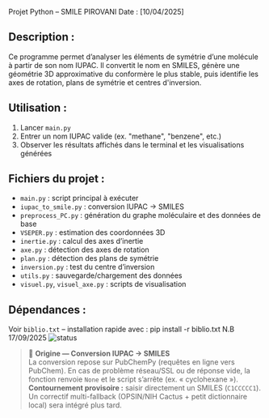Projet Python – SMILE 
PIROVANI
Date : [10/04/2025]

Description :
-------------
Ce programme permet d’analyser les éléments de symétrie d’une molécule à partir de son nom IUPAC. Il convertit le nom en SMILES, génère une géométrie 3D approximative du conformère le plus stable, puis identifie les axes de rotation, plans de symétrie et centres d'inversion.

Utilisation :
-------------
1. Lancer `main.py`
2. Entrer un nom IUPAC valide (ex. "methane", "benzene", etc.)
3. Observer les résultats affichés dans le terminal et les visualisations générées

Fichiers du projet :
--------------------
- `main.py` : script principal à exécuter
- `iupac_to_smile.py` : conversion IUPAC → SMILES
- `preprocess_PC.py` : génération du graphe moléculaire et des données de base
- `VSEPER.py` : estimation des coordonnées 3D
- `inertie.py` : calcul des axes d’inertie
- `axe.py` : détection des axes de rotation
- `plan.py` : détection des plans de symétrie
- `inversion.py` : test du centre d’inversion
- `utils.py` : sauvegarde/chargement des données
- `visuel.py`, `visuel_axe.py` : scripts de visualisation

Dépendances :
-------------
Voir `biblio.txt` – installation rapide avec :
    pip install -r biblio.txt
N.B 17/09/2025 
![status](https://img.shields.io/badge/Status-PANNE%20CONNUE-red)

> 🔴 **Origine — Conversion IUPAC → SMILES**  
> La conversion repose sur PubChemPy (requêtes en ligne vers PubChem). En cas de problème réseau/SSL ou de réponse vide, la fonction renvoie `None` et le script s’arrête (ex. « cyclohexane »). **Contournement provisoire :** saisir directement un SMILES (`C1CCCCC1`). Un correctif multi-fallback (OPSIN/NIH Cactus + petit dictionnaire local) sera intégré plus tard.

